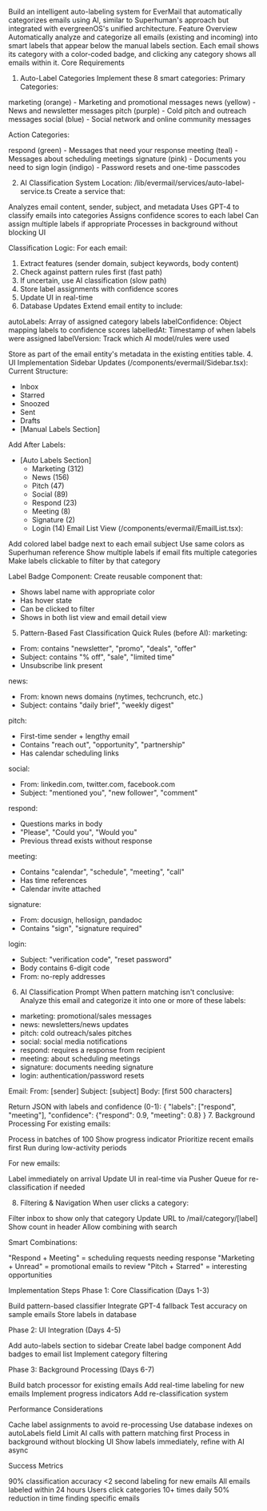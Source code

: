 Build an intelligent auto-labeling system for EverMail that automatically categorizes emails using AI, similar to Superhuman's approach but integrated with evergreenOS's unified architecture.
Feature Overview
Automatically analyze and categorize all emails (existing and incoming) into smart labels that appear below the manual labels section. Each email shows its category with a color-coded badge, and clicking any category shows all emails within it.
Core Requirements
1. Auto-Label Categories
Implement these 8 smart categories:
Primary Categories:

marketing (orange) - Marketing and promotional messages
news (yellow) - News and newsletter messages
pitch (purple) - Cold pitch and outreach messages
social (blue) - Social network and online community messages

Action Categories:

respond (green) - Messages that need your response
meeting (teal) - Messages about scheduling meetings
signature (pink) - Documents you need to sign
login (indigo) - Password resets and one-time passcodes

2. AI Classification System
Location: /lib/evermail/services/auto-label-service.ts
Create a service that:

Analyzes email content, sender, subject, and metadata
Uses GPT-4 to classify emails into categories
Assigns confidence scores to each label
Can assign multiple labels if appropriate
Processes in background without blocking UI

Classification Logic:
For each email:
1. Extract features (sender domain, subject keywords, body content)
2. Check against pattern rules first (fast path)
3. If uncertain, use AI classification (slow path)
4. Store label assignments with confidence scores
5. Update UI in real-time
3. Database Updates
Extend email entity to include:

autoLabels: Array of assigned category labels
labelConfidence: Object mapping labels to confidence scores
labelledAt: Timestamp of when labels were assigned
labelVersion: Track which AI model/rules were used

Store as part of the email entity's metadata in the existing entities table.
4. UI Implementation
Sidebar Updates (/components/evermail/Sidebar.tsx):
Current Structure:
- Inbox
- Starred  
- Snoozed
- Sent
- Drafts
- [Manual Labels Section]

Add After Labels:
- [Auto Labels Section]
  - Marketing (312)
  - News (156)
  - Pitch (47)
  - Social (89)
  - Respond (23)
  - Meeting (8)
  - Signature (2)
  - Login (14)
Email List View (/components/evermail/EmailList.tsx):

Add colored label badge next to each email subject
Use same colors as Superhuman reference
Show multiple labels if email fits multiple categories
Make labels clickable to filter by that category

Label Badge Component:
Create reusable component that:
- Shows label name with appropriate color
- Has hover state
- Can be clicked to filter
- Shows in both list view and email detail view
5. Pattern-Based Fast Classification
Quick Rules (before AI):
marketing:
- From: contains "newsletter", "promo", "deals", "offer"
- Subject: contains "% off", "sale", "limited time"
- Unsubscribe link present

news:
- From: known news domains (nytimes, techcrunch, etc.)
- Subject: contains "daily brief", "weekly digest"

pitch:
- First-time sender + lengthy email
- Contains "reach out", "opportunity", "partnership"
- Has calendar scheduling links

social:
- From: linkedin.com, twitter.com, facebook.com
- Subject: "mentioned you", "new follower", "comment"

respond:
- Questions marks in body
- "Please", "Could you", "Would you"
- Previous thread exists without response

meeting:
- Contains "calendar", "schedule", "meeting", "call"
- Has time references
- Calendar invite attached

signature:
- From: docusign, hellosign, pandadoc
- Contains "sign", "signature required"

login:
- Subject: "verification code", "reset password"
- Body contains 6-digit code
- From: no-reply addresses
6. AI Classification Prompt
When pattern matching isn't conclusive:
Analyze this email and categorize it into one or more of these labels:
- marketing: promotional/sales messages
- news: newsletters/news updates
- pitch: cold outreach/sales pitches
- social: social media notifications
- respond: requires a response from recipient
- meeting: about scheduling meetings
- signature: documents needing signature
- login: authentication/password resets

Email:
From: [sender]
Subject: [subject]
Body: [first 500 characters]

Return JSON with labels and confidence (0-1):
{
  "labels": ["respond", "meeting"],
  "confidence": {"respond": 0.9, "meeting": 0.8}
}
7. Background Processing
For existing emails:

Process in batches of 100
Show progress indicator
Prioritize recent emails first
Run during low-activity periods

For new emails:

Label immediately on arrival
Update UI in real-time via Pusher
Queue for re-classification if needed

8. Filtering & Navigation
When user clicks a category:

Filter inbox to show only that category
Update URL to /mail/category/[label]
Show count in header
Allow combining with search

Smart Combinations:

"Respond + Meeting" = scheduling requests needing response
"Marketing + Unread" = promotional emails to review
"Pitch + Starred" = interesting opportunities

Implementation Steps
Phase 1: Core Classification (Days 1-3)

Build pattern-based classifier
Integrate GPT-4 fallback
Test accuracy on sample emails
Store labels in database

Phase 2: UI Integration (Days 4-5)

Add auto-labels section to sidebar
Create label badge component
Add badges to email list
Implement category filtering

Phase 3: Background Processing (Days 6-7)

Build batch processor for existing emails
Add real-time labeling for new emails
Implement progress indicators
Add re-classification system

Performance Considerations

Cache label assignments to avoid re-processing
Use database indexes on autoLabels field
Limit AI calls with pattern matching first
Process in background without blocking UI
Show labels immediately, refine with AI async

Success Metrics

90% classification accuracy
<2 second labeling for new emails
All emails labeled within 24 hours
Users click categories 10+ times daily
50% reduction in time finding specific emails
